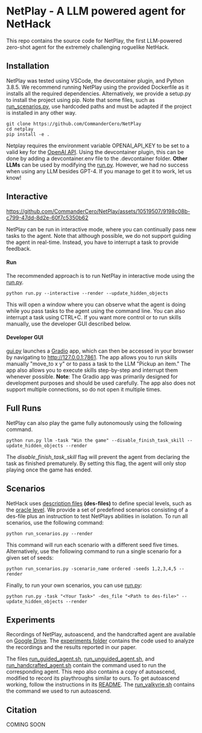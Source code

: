 # NetPlay - A LLM powered agent for NetHack
This repo contains the source code for NetPlay, the first LLM-powered
zero-shot agent for the extremely challenging roguelike NetHack. 

## Installation
NetPlay was tested using VSCode, the devcontainer plugin, and Python 3.8.5. We recommend running NetPlay using the provided Dockerfile as it installs all the required dependencies. Alternatively, we provide a setup.py to install the project using pip. Note that some files, such as [run_scenarios.py](run_scenarios.py), use hardcoded paths and must be adapted if the project is installed in any other way.

```
git clone https://github.com/CommanderCero/NetPlay
cd netplay
pip install -e .
```

Netplay requires the environment variable OPENAI_API_KEY to be set to a valid key for the [OpenAI API](https://openai.com/blog/openai-api). Using the devcontainer plugin, this can be done by adding a devcontainer.env file to the .devcontainer folder. **Other LLMs** can be used by modifying the [run.py](run.py). However, we had no success when using any LLM besides GPT-4. If you manage to get it to work, let us know!


## Interactive
https://github.com/CommanderCero/NetPlay/assets/10519507/9198c08b-c799-47dd-8d2e-60f7c5350b62

NetPlay can be run in interactive mode, where you can continually pass new tasks to the agent. Note that although possible, we do not support guiding the agent in real-time. Instead, you have to interrupt a task to provide feedback. 

#### Run
The recommended approach is to run NetPlay in interactive mode using the [run.py](run.py).
```
python run.py --interactive --render --update_hidden_objects
```
This will open a window where you can observe what the agent is doing while you pass tasks to the agent using the command line. You can also interrupt a task using CTRL+C. If you want more control or to run skills manually, use the developer GUI described below.

#### Developer GUI
[gui.py](gui.py) launches a [Gradio](https://www.gradio.app/) app, which can then be accessed in your browser by navigating to http://127.0.0.1:7861. The app allows you to run skills manually "move_to x y" or to pass a task to the LLM "Pickup an item." The app also allows you to execute skills step-by-step and interrupt them whenever possible. **Note**: The Gradio app was primarily designed for development purposes and should be used carefully. The app also does not support multiple connections, so do not open it multiple times.




## Full Runs
NetPlay can also play the game fully autonomously using the following command.
```
python run.py llm -task "Win the game" --disable_finish_task_skill --update_hidden_objects --render
```
The *disable_finish_task_skill* flag will prevent the agent from declaring the task as finished prematurely. By setting this flag, the agent will only stop playing once the game has ended.

## Scenarios
NetHack uses [description files](https://nethackwiki.com/wiki/Des-file_format) **(des-files)** to define special levels, such as the [oracle level](https://nethackwiki.com/wiki/The_Oracle). We provide a set of predefined scenarios consisting of a des-file plus an instruction to test NetPlays abilities in isolation. To run all scenarios, use the following command:
```
python run_scenarios.py --render
```
This command will run each scenario with a different seed five times. Alternatively, use the following command to run a single scenario for a given set of seeds:
```
python run_scenarios.py -scenario_name ordered -seeds 1,2,3,4,5 --render
```
Finally, to run your own scenarios, you can use [run.py](run.py):
```
python run.py -task "<Your Task>" -des_file "<Path to des-file>" --update_hidden_objects --render
```

## Experiments
Recordings of NetPlay, autoascend, and the handcrafted agent are available on [Google Drive](https://drive.google.com/file/d/1Lkidie9UTlTm8bpfaHYIO4dxsA53Iofs/view?usp=sharing). The [experiments folder](experiments) contains the code used to analyze the recordings and the results reported in our paper.

The files [run_guided_agent.sh](experiments\run_guided_agent.sh), [run_unguided_agent.sh](experiments\run_guided_agent.sh), and [run_handcrafted_agent.sh](experiments\run_handcrafted_agent.sh) contain the command used to run the corresponding agent. This repo also contains a copy of autoascend, modified to record its playthroughs similar to ours. To get autoascend working, follow the instructions in its [README](autoascend\README.md). The [run_valkyrie.sh](autoascend\run_valkyrie.sh) contains the command we used to run autoascend.

## Citation
COMING SOON
